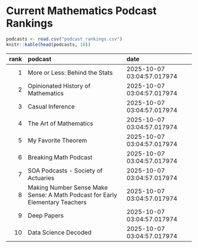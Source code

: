 # Current Mathematics Podcast Rankings


``` r
podcasts <- read.csv("podcast_rankings.csv")
knitr::kable(head(podcasts, 10))
```

| rank | podcast | date |
|---:|:---|:---|
| 1 | More or Less: Behind the Stats | 2025-10-07 03:04:57.017974 |
| 2 | Opinionated History of Mathematics | 2025-10-07 03:04:57.017974 |
| 3 | Casual Inference | 2025-10-07 03:04:57.017974 |
| 4 | The Art of Mathematics | 2025-10-07 03:04:57.017974 |
| 5 | My Favorite Theorem | 2025-10-07 03:04:57.017974 |
| 6 | Breaking Math Podcast | 2025-10-07 03:04:57.017974 |
| 7 | SOA Podcasts - Society of Actuaries | 2025-10-07 03:04:57.017974 |
| 8 | Making Number Sense Make Sense: A Math Podcast for Early Elementary Teachers | 2025-10-07 03:04:57.017974 |
| 9 | Deep Papers | 2025-10-07 03:04:57.017974 |
| 10 | Data Science Decoded | 2025-10-07 03:04:57.017974 |
